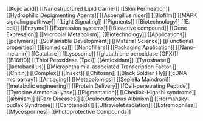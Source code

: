 [[Kojic acid]]
[[Nanostructured Lipid Carrier]]
[[Skin Permeation]]
[[Hydrophilic Depigmenting Agents]]
[[Aspergillus niger]]
[[Biofilm]]
[[MAPK signaling pathway]]
[[Light Signaling]]
[[Pigments]]
[[Biotechnology]]
[[E. coli]]
[[Enzyme]]
[[Expression systems]]
[[Bioactive compound]]
[[Gene Expression]]
[[Microbial Metabolism]]
[[Biotechnology]]
[[Applications]]
[[polymers]]
[[Sustainable Development]]
[[Material Science]]
[[Functional properties]]
[[Biomedical]]
[[Nanofillers]]
[[Packaging Application]]
[[Nano-melanin]]
[[Catalase]]
[[Lysosome]]
[[glutathione peroxidase (GPX)]]
[[B16f10]]
[[Thiol Peroxidase (Tpx)]]
[[Antioxidant]]
[[Tyrosinase]]
[[lactobacillus]]
[[Microphthalmia-associated Transcription Factor.]]
[[Chitin]]
[[Complex]]
[[Insect]]
[[Chitosan]]
[[Black Soldier Fly]]
[[cDNA microarray]]
[[Antiaging]]
[[Metabolomics]]
[[Sepiella Maindroni]]
[[metabolic engineering]]
[[Protein Delivery]]
[[Cell-penetrating Peptide]]
[[Tyrosine Ammonia-lyase]]
[[Pigmentation]]
[[Chediak-Higashi syndrome]]
[[albinism]]
[[Rare Diseases]]
[[Oculocutaneous Albinism]]
[[Hermansky-pudlak Syndrome]]
[[Carotenoids]]
[[Ultraviolet radiation]]
[[Extremophiles]]
[[Mycosporines]]
[[Photoprotective Compounds]]
